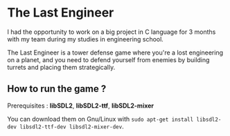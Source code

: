 # The Last Engineer

I had the opportunity to work on a big project in C language for 3 months with my team during my studies in engineering school.

The Last Engineer is a tower defense game where you're a lost engineering on a planet, and you need to defend yourself from enemies by building turrets and placing them strategically.

## How to run the game ?

Prerequisites : **libSDL2**, **libSDL2-ttf**, **libSDL2-mixer**

You can download them on Gnu/Linux with `sudo apt-get install libsdl2-dev libsdl2-ttf-dev libsdl2-mixer-dev`.

